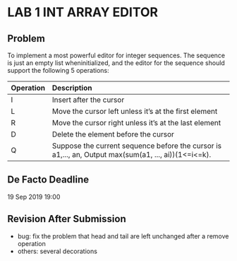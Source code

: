 # LAB 1  INT ARRAY EDITOR

## Problem
To implement a most powerful editor for integer sequences. The sequence is just an empty list wheninitialized, and the editor for the sequence should support the following 5 operations:

| Operation | Description |
| :--- | :--- |
| I | Insert after the cursor |
| L | Move the cursor left unless it’s at the first element |
| R | Move the cursor right unless it’s at the last element |
| D | Delete the element before the cursor |
| Q | Suppose the current sequence before the cursor is a1,..., an, Output max(sum(a1, ..., ai))(1<=i<=k). |

## De Facto Deadline
19 Sep 2019 19:00

## Revision After Submission
* bug: fix the problem that head and tail are left unchanged after a remove operation
* others: several decorations
